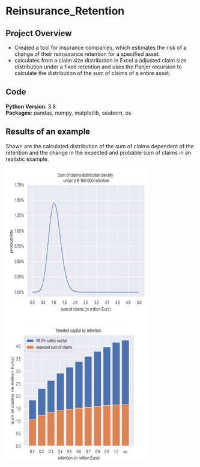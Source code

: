 # Reinsurance_Retention

## Project Overview
* Created a tool for insurance companies, which estimates the risk of a change of their reinsurance retention for a specified asset. 
* calculates from a claim size distribution in Excel a adjusted claim size distribution under a fixed retention and uses the Panjer recursion to calculate the distribution of the sum of claims of a entire asset.

## Code
**Python Version**: 3.8\
**Packages**: pandas, numpy, matplotlib, seaborn, os

## Results of an example
Shown are the calculated distribution of the sum of claims dependent of the retention and the change in the expected and probable sum of claims in an realistic example.

<img align="left" width="380" height="400" src="https://raw.githubusercontent.com/Olhaau/Reinsurance_retention/master/SumOfClaims.gif">
<img align="left" width="380" height="385" src="https://raw.githubusercontent.com/Olhaau/Reinsurance_retention/master/EstimatedSafetyCapital.png">
